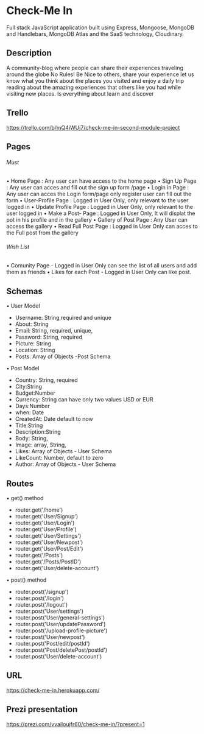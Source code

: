 # Check-Me In
Full stack JavaScript application built using Express, Mongoose, MongoDB and  Handlebars,  MongoDB Atlas and the 
SaaS technology,  Cloudinary. 

## Description

A community-blog where people can share their experiences traveling around the globe
No Rules! Be Nice to others, share your experience let us know what you think about the places you visited and enjoy a daily trip reading about the amazing experiences that others like you had while visiting new places.
Is everything about learn and discover

## Trello

https://trello.com/b/mQ4jWUj7/check-me-in-second-module-project

## Pages

###### Must

• Home Page : Any user can have access to the home page
• Sign Up Page : Any user can acces and fill out the sign up form /page
• Login in Page : Any user can acces the Login form/page only register user can fill out the form
• User-Profile Page : Logged in User Only, only relevant to the user logged in
• Update Profile Page : Logged in User Only, only relevant to the user logged in
• Make a Post- Page : Logged in User Only, It will displat the pot in his profile and in the gallery
• Gallery of Post Page : Any User can access the gallery
• Read Full Post Page : Logged in User Only can acces to the Full post from the gallery

###### Wish List

• Comunity Page - Logged in User Only can see the list of all users and add them as friends
• Likes for each Post - Logged in User Only can like post.

## Schemas

• User Model

- Username: String,required and unique
- About: String
- Email: String, required, unique,
- Password: String, required
- Picture: String
- Location: String
- Posts: Array of Objects -Post Schema

• Post Model

- Country: String, required
- City:String
- Budget:Number
- Currency: String can have only two values USD or EUR
- Days:Number
- when: Date
- CreatedAt: Date default to now
- Title:String
- Description:String
- Body: String,
- Image: array, String,
- Likes: Array of Objects - User Schema
- LikeCount: Number, default to zero
- Author: Array of Objects - User Schema

## Routes

• get() method

- router.get('/home')
- router.get('User/Signup')
- router.get('User/Login')
- router.get('User/Profile')
- router.get('User/Settings')
- router.get('User/Newpost')
- router.get('User/Post/Edit')
- router.get('/Posts')
- router.get('/Posts/PostID')
- router.get('User/delete-account')

• post() method

- router.post('/signup')
- router.post('/login')
- router.post('/logout')
- router.post('User/settings')
- router.post('User/general-settings')
- router.post('User/updatePassword')
- router.post('/upload-profile-picture')
- router.post('User/newpost')
- router.post('Post/edit/postId')
- router.post('Post/deletePost/postId')
- router.post('User/delete-account')

## URL

https://check-me-in.herokuapp.com/

## Prezi presentation

https://prezi.com/vvailoujfr60/check-me-in/?present=1
